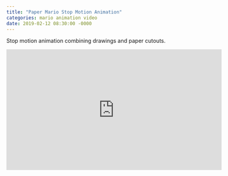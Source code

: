 ```yaml
---
title: "Paper Mario Stop Motion Animation"
categories: mario animation video
date: 2019-02-12 08:30:00 -0000
---
```

Stop motion animation combining drawings and paper cutouts.

<div>
<iframe width="560" height="315" src="https://www.youtube-nocookie.com/embed/SDmmj_OtXZ8" frameborder="0" allow="accelerometer; autoplay; encrypted-media; gyroscope; picture-in-picture" allowfullscreen></iframe>
</div>
